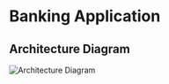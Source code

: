 # Banking Application


## Architecture Diagram

![Architecture Diagram](https://github.com/gopinathsjsu/team-project-codeaholics/blob/master/Banking%20Architecture%20Diagram.jpg)
